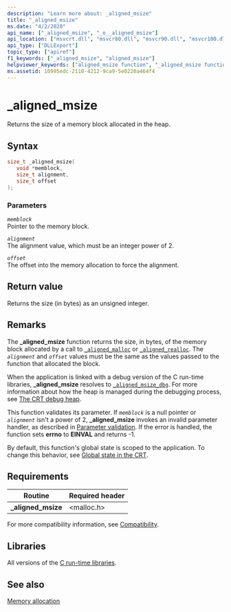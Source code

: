 ```yaml
---
description: "Learn more about: _aligned_msize"
title: "_aligned_msize"
ms.date: "4/2/2020"
api_name: ["_aligned_msize", "_o__aligned_msize"]
api_location: ["msvcrt.dll", "msvcr80.dll", "msvcr90.dll", "msvcr100.dll", "msvcr100_clr0400.dll", "msvcr110.dll", "msvcr110_clr0400.dll", "msvcr120.dll", "msvcr120_clr0400.dll", "ucrtbase.dll", "api-ms-win-crt-heap-l1-1-0.dll", "api-ms-win-crt-private-l1-1-0.dll"]
api_type: ["DLLExport"]
topic_type: ["apiref"]
f1_keywords: ["_aligned_msize", "aligned_msize"]
helpviewer_keywords: ["aligned_msize function", "_aligned_msize function"]
ms.assetid: 10995edc-2110-4212-9ca9-5e0220a464f4
---
```

# _aligned_msize

Returns the size of a memory block allocated in the heap.

## Syntax

```C
size_t _aligned_msize(
   void *memblock,
   size_t alignment,
   size_t offset
);
```

### Parameters

*`memblock`*\
Pointer to the memory block.

*`alignment`*\
The alignment value, which must be an integer power of 2.

*`offset`*\
The offset into the memory allocation to force the alignment.

## Return value

Returns the size (in bytes) as an unsigned integer.

## Remarks

The **_aligned_msize** function returns the size, in bytes, of the memory block allocated by a call to [`_aligned_malloc`](aligned-malloc.md) or [`_aligned_realloc`](aligned-realloc.md). The *`alignment`* and *`offset`* values must be the same as the values passed to the function that allocated the block.

When the application is linked with a debug version of the C run-time libraries, **_aligned_msize** resolves to [`_aligned_msize_dbg`](aligned-msize-dbg.md). For more information about how the heap is managed during the debugging process, see [The CRT debug heap](/visualstudio/debugger/crt-debug-heap-details).

This function validates its parameter. If *`memblock`* is a null pointer or *`alignment`* isn't a power of 2, **_aligned_msize** invokes an invalid parameter handler, as described in [Parameter validation](../parameter-validation.md). If the error is handled, the function sets **errno** to **EINVAL** and returns -1.

By default, this function's global state is scoped to the application. To change this behavior, see [Global state in the CRT](../global-state.md).

## Requirements

|Routine|Required header|
|-------------|---------------------|
|**_aligned_msize**|\<malloc.h>|

For more compatibility information, see [Compatibility](../compatibility.md).

## Libraries

All versions of the [C run-time libraries](../crt-library-features.md).

## See also

[Memory allocation](../memory-allocation.md)
